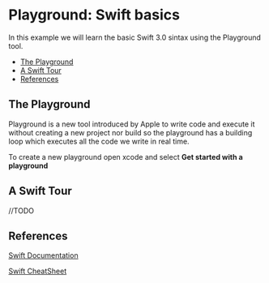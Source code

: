 # Playground: Swift basics

In this example we will learn the basic Swift 3.0 sintax using the Playground tool.

* [The Playground](#the-playground)
* [A Swift Tour](#a-swift-tour)
* [References](#references)

## The Playground

Playground is a new tool introduced by Apple to write code and execute it without creating a new project nor build so the playground has a building loop which executes all the code we write in real time.

To create a new playground open xcode and select **Get started with a playground**

## A Swift Tour

//TODO

## References

[Swift Documentation][swift]

[Swift CheatSheet][cheatsheet]

[swift]: https://developer.apple.com/library/content/documentation/Swift/Conceptual/Swift_Programming_Language/ "swift documentation"
[cheatsheet]: ./Swift3-Cheatsheet.pdf "swift cheatsheet"
